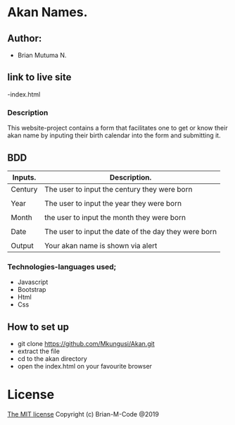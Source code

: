 # Akan Names.


## Author:
- Brian Mutuma N.

## link to live site
-index.html

### Description
This website-project contains a form that facilitates one to get or know their akan name by inputing their birth calendar into the form and submitting it.

## BDD

| Inputs.   | Description.                                            |
|-----------|---------------------------------------------------------|
| Century   | The user to input the century they were born            |
|           |                                                         |
| Year      | The user to input the year they were born               |
|           |                                                         |
| Month     | the user to input the month they were born              |
|           |                                                         |
| Date      | The user to input the date of the day they were born    |
|                                                                     |
| Output    | Your akan name is shown via  alert                      |

### Technologies-languages used;
- Javascript
- Bootstrap
- Html
- Css

## How to set up 
- git clone https://github.com/Mkungusi/Akan.git
- extract the file
- cd to the akan directory
- open the index.html on your favourite browser

# License
[The MIT license](license.md)
Copyright (c) Brian-M-Code @2019

